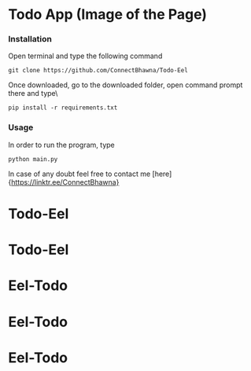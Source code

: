 # Todo App (Image of the Page)

### Installation
Open terminal and type the following command
```
git clone https://github.com/ConnectBhawna/Todo-Eel
```
Once downloaded, go to the downloaded folder, open command prompt there and type\
```
pip install -r requirements.txt
```
### Usage
In order to run the program, type
```
python main.py
```

In case of any doubt feel free to contact me [here]{https://linktr.ee/ConnectBhawna}
# Todo-Eel
# Todo-Eel
# Eel-Todo
# Eel-Todo
# Eel-Todo
